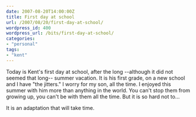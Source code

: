 ```yaml
---
date: 2007-08-20T14:00:00Z
title: First day at school
url: /2007/08/20/first-day-at-school/
wordpress_id: 400
wordpress_url: /bits/first-day-at-school/
categories:
- "personal"
tags:
- "kent"
---
```


Today is Kent's first day at school, after the long --although it did not seemed that long-- summer vacation. It is his first grade, on a new school and I have "the jitters." I worry for my son, all the time. I enjoyed this summer with him more than anything in the world. You can't stop them from growing up, you can't be with them all the time. But it is so hard not to...

It is an adaptation that will take time.
